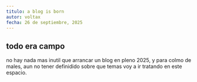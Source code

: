```yaml
---
titulo: a blog is born
autor: voltax
fecha: 26 de septiembre, 2025
---
```


## todo era campo
no hay nada mas inutil que arrancar un blog en pleno 2025, y para colmo de males, aun no tener definidido sobre que temas voy a ir tratando en este espacio.